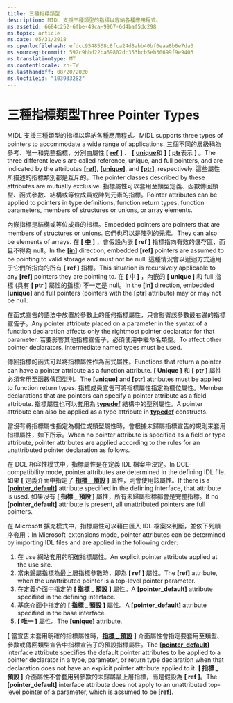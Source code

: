 ```yaml
---
title: 三種指標類型
description: MIDL 支援三種類型的指標以容納各種應用程式。
ms.assetid: 6684c252-6fbe-49ca-9967-6d4baf5dc298
ms.topic: article
ms.date: 05/31/2018
ms.openlocfilehash: efdcc9548568c8fca24d8abb40bf0eaa8b6e7da3
ms.sourcegitcommit: 592c9bbd22ba69802dc353bcb5eb30699f9e9403
ms.translationtype: MT
ms.contentlocale: zh-TW
ms.lasthandoff: 08/20/2020
ms.locfileid: "103933282"
---
```

# <a name="three-pointer-types"></a><span data-ttu-id="f0241-103">三種指標類型</span><span class="sxs-lookup"><span data-stu-id="f0241-103">Three Pointer Types</span></span>

<span data-ttu-id="f0241-104">MIDL 支援三種類型的指標以容納各種應用程式。</span><span class="sxs-lookup"><span data-stu-id="f0241-104">MIDL supports three types of pointers to accommodate a wide range of applications.</span></span> <span data-ttu-id="f0241-105">三個不同的層級稱為參考、唯一和完整指標，分別由屬性 **\[** [**ref**](/windows/desktop/Midl/ref) **\]** 、 **\[** [**unique**](/windows/desktop/Midl/unique)和 **\]** **\[** [**ptr**](/windows/desktop/Midl/ptr)表示 **\]** 。</span><span class="sxs-lookup"><span data-stu-id="f0241-105">The three different levels are called reference, unique, and full pointers, and are indicated by the attributes **\[**[**ref**](/windows/desktop/Midl/ref)**\]**, **\[**[**unique**](/windows/desktop/Midl/unique)**\]**, and **\[**[**ptr**](/windows/desktop/Midl/ptr)**\]**, respectively.</span></span> <span data-ttu-id="f0241-106">這些屬性所描述的指標類別都是互斥的。</span><span class="sxs-lookup"><span data-stu-id="f0241-106">The pointer classes described by these attributes are mutually exclusive.</span></span> <span data-ttu-id="f0241-107">指標屬性可以套用至類型定義、函數傳回類型、函式參數、結構或等位成員或陣列元素的指標。</span><span class="sxs-lookup"><span data-stu-id="f0241-107">Pointer attributes can be applied to pointers in type definitions, function return types, function parameters, members of structures or unions, or array elements.</span></span>

<span data-ttu-id="f0241-108">內嵌指標是結構或等位成員的指標。</span><span class="sxs-lookup"><span data-stu-id="f0241-108">Embedded pointers are pointers that are members of structures or unions.</span></span> <span data-ttu-id="f0241-109">它們也可以是陣列的元素。</span><span class="sxs-lookup"><span data-stu-id="f0241-109">They can also be elements of arrays.</span></span> <span data-ttu-id="f0241-110">在 **\[** [**中**](/windows/desktop/Midl/in) **\]** ，會假設內嵌 **\[ ref \]** 指標指向有效的儲存區，而且不得為 null。</span><span class="sxs-lookup"><span data-stu-id="f0241-110">In the **\[**[**in**](/windows/desktop/Midl/in)**\]** direction, embedded **\[ref\]** pointers are assumed to be pointing to valid storage and must not be null.</span></span> <span data-ttu-id="f0241-111">這種情況會以遞迴方式適用于它們所指向的所有 **\[ ref \]** 指標。</span><span class="sxs-lookup"><span data-stu-id="f0241-111">This situation is recursively applicable to any **\[ref\]** pointers they are pointing to.</span></span> <span data-ttu-id="f0241-112">在 **\[ 中 \]** ，內嵌的 **\[ unique \]** 和 full 指標 (具有 **\[ ptr \]** 屬性的指標) 不一定是 null。</span><span class="sxs-lookup"><span data-stu-id="f0241-112">In the **\[in\]** direction, embedded **\[unique\]** and full pointers (pointers with the **\[ptr\]** attribute) may or may not be null.</span></span>

<span data-ttu-id="f0241-113">在函式宣告的語法中放置於參數上的任何指標屬性，只會影響該參數最右邊的指標宣告子。</span><span class="sxs-lookup"><span data-stu-id="f0241-113">Any pointer attribute placed on a parameter in the syntax of a function declaration affects only the rightmost pointer declarator for that parameter.</span></span> <span data-ttu-id="f0241-114">若要影響其他指標宣告子，必須使用中繼命名類型。</span><span class="sxs-lookup"><span data-stu-id="f0241-114">To affect other pointer declarators, intermediate named types must be used.</span></span>

<span data-ttu-id="f0241-115">傳回指標的函式可以將指標屬性作為函式屬性。</span><span class="sxs-lookup"><span data-stu-id="f0241-115">Functions that return a pointer can have a pointer attribute as a function attribute.</span></span> <span data-ttu-id="f0241-116">**\[ Unique \]** 和 **\[ ptr \]** 屬性必須套用至函數傳回型別。</span><span class="sxs-lookup"><span data-stu-id="f0241-116">The **\[unique\]** and **\[ptr\]** attributes must be applied to function return types.</span></span> <span data-ttu-id="f0241-117">指標成員宣告可將指標屬性指定為欄位屬性。</span><span class="sxs-lookup"><span data-stu-id="f0241-117">Member declarations that are pointers can specify a pointer attribute as a field attribute.</span></span> <span data-ttu-id="f0241-118">指標屬性也可以套用為 [**typedef**](/windows/desktop/Midl/typedef) 結構中的型別屬性。</span><span class="sxs-lookup"><span data-stu-id="f0241-118">A pointer attribute can also be applied as a type attribute in [**typedef**](/windows/desktop/Midl/typedef) constructs.</span></span>

<span data-ttu-id="f0241-119">當沒有將指標屬性指定為欄位或類型屬性時，會根據未歸屬指標宣告的規則來套用指標屬性，如下所示。</span><span class="sxs-lookup"><span data-stu-id="f0241-119">When no pointer attribute is specified as a field or type attribute, pointer attributes are applied according to the rules for an unattributed pointer declaration as follows.</span></span>

<span data-ttu-id="f0241-120">在 DCE 相容性模式中，指標屬性是在定義 IDL 檔案中決定。</span><span class="sxs-lookup"><span data-stu-id="f0241-120">In DCE-compatibility mode, pointer attributes are determined in the defining IDL file.</span></span> <span data-ttu-id="f0241-121">如果 **\[** 定義介面中指定了 [**指標 \_ 預設**](/windows/desktop/Midl/pointer-default) **\]** 屬性，則會使用該屬性。</span><span class="sxs-lookup"><span data-stu-id="f0241-121">If there is a **\[**[**pointer\_default**](/windows/desktop/Midl/pointer-default)**\]** attribute specified in the defining interface, that attribute is used.</span></span> <span data-ttu-id="f0241-122">如果沒有 **\[ 指標 \_ 預設 \]** 屬性，所有未歸屬指標都會是完整指標。</span><span class="sxs-lookup"><span data-stu-id="f0241-122">If no **\[pointer\_default\]** attribute is present, all unattributed pointers are full pointers.</span></span>

<span data-ttu-id="f0241-123">在 Microsoft 擴充模式中，指標屬性可以藉由匯入 IDL 檔案來判斷，並依下列順序套用：</span><span class="sxs-lookup"><span data-stu-id="f0241-123">In Microsoft-extensions mode, pointer attributes can be determined by importing IDL files and are applied in the following order:</span></span>

1.  <span data-ttu-id="f0241-124">在 use 網站套用的明確指標屬性。</span><span class="sxs-lookup"><span data-stu-id="f0241-124">An explicit pointer attribute applied at the use site.</span></span>
2.  <span data-ttu-id="f0241-125">當未歸屬指標為最上層指標參數時，即為 **\[ ref \]** 屬性。</span><span class="sxs-lookup"><span data-stu-id="f0241-125">The **\[ref\]** attribute, when the unattributed pointer is a top-level pointer parameter.</span></span>
3.  <span data-ttu-id="f0241-126">在定義介面中指定的 **\[ 指標 \_ 預設 \]** 屬性。</span><span class="sxs-lookup"><span data-stu-id="f0241-126">A **\[pointer\_default\]** attribute specified in the defining interface.</span></span>
4.  <span data-ttu-id="f0241-127">基底介面中指定的 **\[ 指標 \_ 預設 \]** 屬性。</span><span class="sxs-lookup"><span data-stu-id="f0241-127">A **\[pointer\_default\]** attribute specified in the base interface.</span></span>
5.  <span data-ttu-id="f0241-128">**\[ 唯一 \]** 屬性。</span><span class="sxs-lookup"><span data-stu-id="f0241-128">The **\[unique\]** attribute.</span></span>

<span data-ttu-id="f0241-129">**\[** 當宣告未套用明確的指標屬性時，[**指標 \_ 預設**](/windows/desktop/Midl/pointer-default) **\]** 介面屬性會指定要套用至類型、參數或傳回類型宣告中指標宣告子的預設指標屬性。</span><span class="sxs-lookup"><span data-stu-id="f0241-129">The **\[**[**pointer\_default**](/windows/desktop/Midl/pointer-default)**\]** interface attribute specifies the default pointer attributes to be applied to a pointer declarator in a type, parameter, or return type declaration when that declaration does not have an explicit pointer attribute applied to it.</span></span> <span data-ttu-id="f0241-130">**\[ 指標 \_ 預設 \]** 介面屬性不會套用到參數的未歸屬最上層指標，而是假設為 **\[ ref \]**。</span><span class="sxs-lookup"><span data-stu-id="f0241-130">The **\[pointer\_default\]** interface attribute does not apply to an unattributed top-level pointer of a parameter, which is assumed to be **\[ref\]**.</span></span>

 

 